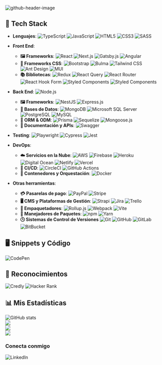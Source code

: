 <!--
Generador de header: https://leviarista.github.io/github-profile-header-generator/
-->
![github-header-image](https://github.com/isc-joserodriguez/isc-joserodriguez/assets/26130533/a91221ba-88c7-4da9-9e17-4663e3de8b15)

## 🔧 Tech Stack
- **Lenguajes**:
![TypeScript](https://img.shields.io/badge/TypeScript-3178C6.svg?style=flat&logo=TypeScript&logoColor=white)
![JavaScript](https://img.shields.io/badge/JavaScript-FCEF40.svg?style=flat&logo=JavaScript&logoColor=black)
![HTML5](https://img.shields.io/badge/HTML5-E34F26.svg?style=flat&logo=HTML5&logoColor=white)
![CSS3](https://img.shields.io/badge/CSS3-1572B6.svg?style=flat&logo=CSS3&logoColor=white)
![SASS](https://img.shields.io/badge/Sass-CC6699.svg?style=flat&logo=Sass&logoColor=white)
  
- **Front End**:
  - **🖼️ Frameworks**: 
    ![React](https://img.shields.io/badge/React-61DAFB.svg?style=flat&logo=React&logoColor=black)
    ![Next.js](https://img.shields.io/badge/Next.js-000000.svg?style=flat&logo=nextdotjs&logoColor=white)
    ![Gatsby.js](https://img.shields.io/badge/Gatsby-663399.svg?style=flat&logo=Gatsby&logoColor=white)
    ![Angular](https://img.shields.io/badge/Angular-E0234E.svg?style=flat&logo=Angular&logoColor=white)
  - **🎨 Frameworks CSS**:
    ![Bootstrap](https://img.shields.io/badge/Bootstrap-7952B3.svg?style=flat&logo=Bootstrap&logoColor=white)
    ![Bulma](https://img.shields.io/badge/Bulma-00D1B2.svg?style=flat&logo=Bulma&logoColor=white)
    ![Tailwind CSS](https://img.shields.io/badge/Tailwind%20CSS-06B6D4.svg?style=flat&logo=Tailwind-CSS&logoColor=white)
    ![Ant Design](https://img.shields.io/badge/Ant%20Design-0170FE.svg?style=flat&logo=Ant-Design&logoColor=white)
    ![MUI](https://img.shields.io/badge/MUI-007FFF.svg?style=flat&logo=MUI&logoColor=white)
  - **📚 Bibliotecas**:
    ![Redux](https://img.shields.io/badge/Redux-764ABC.svg?style=flat&logo=Redux&logoColor=white)
    ![React Query](https://img.shields.io/badge/React%20Query-FF4154.svg?style=flat&logo=React-Query&logoColor=white)
    ![React Router](https://img.shields.io/badge/React%20Router-CA4245.svg?style=flat&logo=React-Router&logoColor=white)
    ![React Hook Form](https://img.shields.io/badge/React%20Hook%20Form-EC5990.svg?style=flat&logo=React-Hook-Form&logoColor=white)
    ![Styled Components](https://img.shields.io/badge/styledcomponents-DB7093.svg?style=flat&logo=styled-components&logoColor=white)
    ![Styled Components](https://img.shields.io/badge/Storybook-FF4785.svg?style=flat&logo=Storybook&logoColor=white)
    
- **Back End**:
![Node.js](https://img.shields.io/badge/Node.js-339933.svg?style=flat&logo=nodedotjs&logoColor=white)
  - **🖼️ Frameworks**:
    ![NestJS](https://img.shields.io/badge/NestJS-E0234E.svg?style=flat&logo=NestJS&logoColor=white)
    ![Express.js](https://img.shields.io/badge/Express-000000.svg?style=flat&logo=Express&logoColor=white)
  - **💽 Bases de Datos**:
    ![MongoDB](https://img.shields.io/badge/MongoDB-47A248.svg?style=flat&logo=MongoDB&logoColor=white)
    ![Microsoft SQL Server](https://img.shields.io/badge/Microsoft%20SQL%20Server-CC2927.svg?style=flat&logo=Microsoft-SQL-Server&logoColor=white)
    ![PostgreSQL](https://img.shields.io/badge/PostgreSQL-4169E1.svg?style=flat&logo=PostgreSQL&logoColor=white)
    ![MySQL](https://img.shields.io/badge/MySQL-4479A1.svg?style=flat&logo=MySQL&logoColor=white)
  - **🧩 ORM & ODM**:
    ![Prisma](https://img.shields.io/badge/Prisma-2D3748.svg?style=flat&logo=Prisma&logoColor=white)
    ![Sequelize](https://img.shields.io/badge/Sequelize-52B0E7.svg?style=flat&logo=Sequelize&logoColor=white)
    ![Mongoose.js](https://img.shields.io/badge/Mongoose-880000.svg?style=flat&logo=Mongoose&logoColor=white)
  - **📝 Documentación y APIs**:
    ![Swagger](https://img.shields.io/badge/Swagger-339933.svg?style=flat&logo=Swagger&logoColor=white)

- **Testing**:
![Playwright](https://img.shields.io/badge/Playwright-2EAD33.svg?style=flat&logo=Playwright&logoColor=white)
![Cypress](https://img.shields.io/badge/Cypress-17202C.svg?style=flat&logo=Cypress&logoColor=white)
![Jest](https://img.shields.io/badge/Jest-C21325.svg?style=flat&logo=Jest&logoColor=white)

- **DevOps**:
  - **☁️ Servicios en la Nube**:
    ![AWS](https://img.shields.io/badge/Amazon%20AWS-232F3E.svg?style=flat&logo=Amazon-AWS&logoColor=white)
    ![Firebase](https://img.shields.io/badge/Firebase-2088FF.svg?style=flat&logo=Firebase&logoColor=yellow)
    ![Heroku](https://img.shields.io/badge/Heroku-430098.svg?style=flat&logo=Heroku&logoColor=white)
    ![Digital Ocean](https://img.shields.io/badge/DigitalOcean-0080FF.svg?style=flat&logo=DigitalOcean&logoColor=white)
    ![Netlify](https://img.shields.io/badge/Netlify-00C7B7.svg?style=flat&logo=Netlify&logoColor=white)
    ![Vercel](https://img.shields.io/badge/Vercel-000000.svg?style=flat&logo=Vercel&logoColor=white)
  - **🔬 CI/CD**:
    ![CircleCI](https://img.shields.io/badge/CircleCI-343434.svg?style=flat&logo=CircleCI&logoColor=white)
    ![GitHub Actions](https://img.shields.io/badge/GitHub%20Actions-2088FF.svg?style=flat&logo=GitHub-Actions&logoColor=white)
  - **🐳 Contenedores y Orquestación**:
    ![Docker](https://img.shields.io/badge/Docker-2496ED.svg?style=flat&logo=Docker&logoColor=white)

- **Otras herramientas**:
  - **💳 Pasarelas de pago**:
    ![PayPal](https://img.shields.io/badge/PayPal-003087.svg?style=flat&logo=PayPal&logoColor=white)
    ![Stripe](https://img.shields.io/badge/Stripe-7A1FA2.svg?style=flat&logo=Stripe&logoColor=white)   
  - **🖥️ CMS y Plataformas de Gestión**:
    ![Strapi](https://img.shields.io/badge/Strapi-4945FF.svg?style=flat&logo=Strapi&logoColor=white)
    ![Jira](https://img.shields.io/badge/Jira-0052CC.svg?style=flat&logo=Jira&logoColor=white)
    ![Trello](https://img.shields.io/badge/Trello-0052CC.svg?style=flat&logo=Trello&logoColor=white)
  - **🚀 Empaquetadores**:
    ![Rollup.js](https://img.shields.io/badge/rollup.js-EC4A3F.svg?style=flat&logo=rollupdotjs&logoColor=white)
    ![Webpack](https://img.shields.io/badge/Webpack-8DD6F9.svg?style=flat&logo=Webpack&logoColor=black)
    ![Vite](https://img.shields.io/badge/Vite-646CFF.svg?style=flat&logo=Vite&logoColor=white)
  - **🧰 Manejadores de Paquetes**:
    ![npm](https://img.shields.io/badge/npm-CB3837.svg?style=flat&logo=npm&logoColor=white)
    ![Yarn](https://img.shields.io/badge/Yarn-2C8EBB.svg?style=flat&logo=Yarn&logoColor=white)
  - **🕓 Sistemas de Control de Versiones**
    ![Git](https://img.shields.io/badge/Git-F05032.svg?style=flat&logo=Git&logoColor=white)
    ![GitHub](https://img.shields.io/badge/GitHub-181717.svg?style=flat&logo=GitHub&logoColor=white)
    ![GitLab](https://img.shields.io/badge/GitLab-FC6D26.svg?style=flat&logo=GitLab&logoColor=white)
    ![BitBucket](https://img.shields.io/badge/Bitbucket-0052CC.svg?style=flat&logo=Bitbucket&logoColor=white)

## 🖥 Snippets y Código
![CodePen](https://img.shields.io/badge/CodePen-000000.svg?style=flat&logo=CodePen&logoColor=white)

## 🏅 Reconocimientos
![Credly](https://img.shields.io/badge/Credly-FF6B00.svg?style=flat&logo=Credly&logoColor=white)
![Hacker Rank](https://img.shields.io/badge/HackerRank-00EA64.svg?style=flat&logo=HackerRank&logoColor=white)

## 📊 Mis Estadísticas
![GitHub stats](https://github-readme-stats.vercel.app/api?username=isc-joserodriguez&theme=react&hide_border=false&include_all_commits=true&count_private=true)<br/>
![](https://github-readme-streak-stats.herokuapp.com/?user=isc-joserodriguez&theme=react)<br/>
![](https://github-readme-stats.vercel.app/api/top-langs/?username=isc-joserodriguez&theme=react&hide_border=false&include_all_commits=true&count_private=true&layout=compact)<br/>
![](https://github-readme-stats.vercel.app/api/wakatime?username=isc_joserodriguez&theme=react&layout=compact&v=2)


### Conecta conmigo
![LinkedIn](https://img.shields.io/badge/LinkedIn-0A66C2.svg?style=flat&logo=LinkedIn&logoColor=white)
